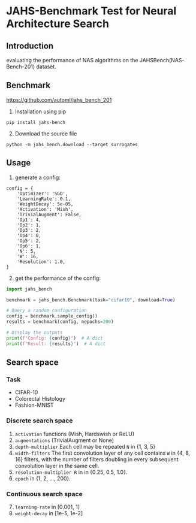 # JAHS-Benchmark Test for Neural Architecture Search

## Introduction

evaluating the performance of NAS algorithms on the JAHSBench(NAS-Bench-201) dataset.

## Benchmark

https://github.com/automl/jahs_bench_201


1. Installation using pip

```
pip install jahs-bench
```

2. Download the source file

```
python -m jahs_bench.download --target surrogates
```

## Usage

1. generate a config:

```
config = {
    'Optimizer': 'SGD',
    'LearningRate': 0.1,
    'WeightDecay': 5e-05,
    'Activation': 'Mish',
    'TrivialAugment': False,
    'Op1': 4,
    'Op2': 1,
    'Op3': 2,
    'Op4': 0,
    'Op5': 2,
    'Op6': 1,
    'N': 5,
    'W': 16,
    'Resolution': 1.0,
}
```

2. get the performance of the config:

```python
import jahs_bench

benchmark = jahs_bench.Benchmark(task="cifar10", download=True)

# Query a random configuration
config = benchmark.sample_config()
results = benchmark(config, nepochs=200)

# Display the outputs
print(f"Config: {config}")  # A dict
print(f"Result: {results}")  # A dict
```


## Search space

### Task

- CIFAR-10
- Colorectal Histology
- Fashion-MNIST

### Discrete search space

1. `activation` functions (Mish, Hardswish or ReLU)
2. `augmentations` (TrivialAugment or None)
3. `depth-multiplier` Each cell may be repeated `N` in {1, 3, 5}
4. `width-filters` The first convolution layer of any cell contains `W` in {4, 8, 16} filters, with the number of filters doubling in every subsequent convolution layer in the same cell.
5. `resolution-multiplier R` in in {0.25, 0.5, 1.0}.
6. `epoch` in {1, 2, ..., 200}.

### Continuous search space

7. `learning-rate` in [0.001, 1]
8. `weight-decay` in [1e-5, 1e-2]
